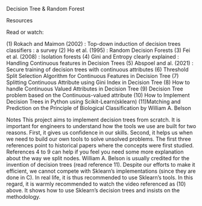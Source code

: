 Decision Tree & Random Forest

Resources

Read or watch:

(1) Rokach and Maimon (2002) : Top-down induction of decision trees classifiers : a survey
(2) Ho et al. (1995) : Random Decision Forests
(3) Fei et al. (2008) : Isolation forests
(4) Gini and Entropy clearly explained : Handling Continuous features in Decision Trees
(5) Abspoel and al. (2021) : Secure training of decision trees with continuous attributes
(6) Threshold Split Selection Algorithm for Continuous Features in Decision Tree
(7) Splitting Continuous Attribute using Gini Index in Decision Tree
(8) How to handle Continuous Valued Attributes in Decision Tree
(9) Decision Tree problem based on the Continuous-valued attribute
(10) How to Implement Decision Trees in Python using Scikit-Learn(sklearn)
(11)Matching and Prediction on the Principle of Biological Classification by William A. Belson

Notes
This project aims to implement decision trees from scratch. It is important for engineers to understand how the tools we use are built for two reasons. First, it gives us confidence in our skills. Second, it helps us when we need to build our own tools to solve unsolved problems.
The first three references point to historical papers where the concepts were first studied.
References 4 to 9 can help if you feel you need some more explanation about the way we split nodes.
William A. Belson is usually credited for the invention of decision trees (read reference 11).
Despite our efforts to make it efficient, we cannot compete with Sklearn’s implementations (since they are done in C). In real life, it is thus recommended to use Sklearn’s tools.
In this regard, it is warmly recommended to watch the video referenced as (10) above. It shows how to use Sklearn’s decision trees and insists on the methodology.
